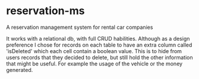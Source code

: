 # reservation-ms
A reservation management system for rental car companies

It works with a relational db, with full CRUD habilities. Although as a design preference I chose for records on each table to have an extra column called 'isDeleted' which each cell contain a boolean value. This is to hide from users records that they decided to delete, but still hold the other information that might be useful. For example the usage of the vehicle or the money generated.